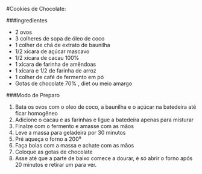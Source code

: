 #Cookies de Chocolate:

###Ingredientes
-  2 ovos
- 3 colheres de sopa de óleo de coco
- 1 colher de chá de extrato de baunilha
- 1/2 xícara de  açúcar mascavo
- 1/2  xícara de cacau 100%
- 1  xícara de farinha de amêndoas
- 1 xícara e 1/2 de farinha de arroz
- 1 colher de café de fermento em pó
- Gotas de chocolate 70% , diet ou meio amargo

###Modo de Preparo
1. Bata os ovos com o oleo de coco, a baunilha e o açúcar na batedeira até ficar homogêneo
2. Adicione o cacau e as farinhas e ligue a batedeira apenas para misturar
3. Finalze com o fermento e amasse com as mãos
4. Leve a massa para geladeira por 30 minutos
5. Pré aqueça o forno a 200⁰
6. Faça bolas com a massa e achate com as mãos
7. Coloque as gotas de chocolate
8. Asse até que a parte de baixo comece a dourar, é só abrir o forno após 20 minutos e retirar um para ver.